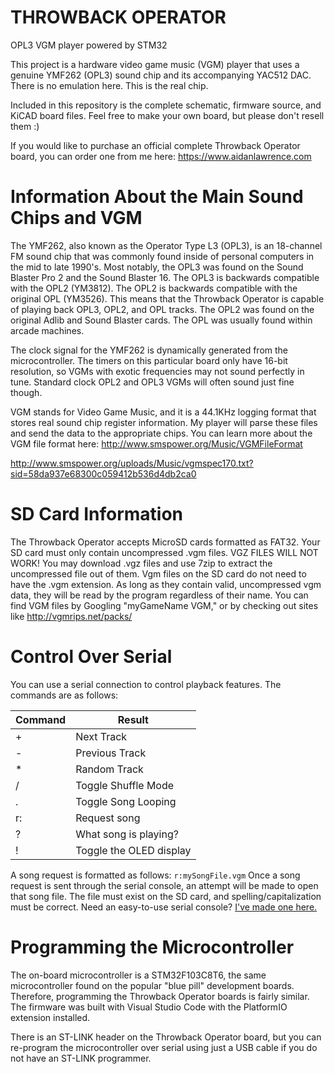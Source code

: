 # THROWBACK OPERATOR
OPL3 VGM player powered by STM32

This project is a hardware video game music (VGM) player that uses a genuine YMF262 (OPL3) sound chip and its accompanying YAC512 DAC.
There is no emulation here. This is the real chip.

Included in this repository is the complete schematic, firmware source, and KiCAD board files. Feel free to make your own board, but please don't resell them :)

If you would like to purchase an official complete Throwback Operator board, you can order one from me here: https://www.aidanlawrence.com

# Information About the Main Sound Chips and VGM

The YMF262, also known as the Operator Type L3 (OPL3), is an 18-channel FM sound chip that was commonly found inside of personal computers in the mid to late 1990's.
Most notably, the OPL3 was found on the Sound Blaster Pro 2 and the Sound Blaster 16.
The OPL3 is backwards compatible with the OPL2 (YM3812). The OPL2 is backwards compatible with the original OPL (YM3526).
This means that the Throwback Operator is capable of playing back OPL3, OPL2, and OPL tracks. The OPL2 was found on the original Adlib and Sound Blaster cards.
The OPL was usually found within arcade machines.

The clock signal for the YMF262 is dynamically generated from the microcontroller. The timers on this particular board only have 16-bit resolution, so VGMs with exotic frequencies may not sound perfectly in tune. Standard clock OPL2 and OPL3 VGMs will often sound just fine though.

VGM stands for Video Game Music, and it is a 44.1KHz logging format that stores real sound chip register information. My player will parse these files and send the data to the appropriate chips. You can learn more about the VGM file format here: http://www.smspower.org/Music/VGMFileFormat

http://www.smspower.org/uploads/Music/vgmspec170.txt?sid=58da937e68300c059412b536d4db2ca0

# SD Card Information

The Throwback Operator accepts MicroSD cards formatted as FAT32. Your SD card must only contain uncompressed .vgm files. VGZ FILES WILL NOT WORK! You may download .vgz files and use 7zip to extract the uncompressed file out of them. Vgm files on the SD card do not need to have the .vgm extension. As long as they contain valid, uncompressed vgm data, they will be read by the program regardless of their name. You can find VGM files by Googling "myGameName VGM," or by checking out sites like http://vgmrips.net/packs/

# Control Over Serial
You can use a serial connection to control playback features. The commands are as follows:

Command | Result
------------ | -------------
\+ | Next Track
\- | Previous Track
\* | Random Track
\/ | Toggle Shuffle Mode
\. | Toggle Song Looping
r: | Request song
? | What song is playing?
\! | Toggle the OLED display

A song request is formatted as follows: ```r:mySongFile.vgm```
Once a song request is sent through the serial console, an attempt will be made to open that song file. The file must exist on the SD card, and spelling/capitalization must be correct.
Need an easy-to-use serial console? [I've made one here.](https://github.com/AidanHockey5/OpenArduinoSerialConsole)

# Programming the Microcontroller

The on-board microcontroller is a STM32F103C8T6, the same microcontroller found on the popular "blue pill" development boards. 
Therefore, programming the Throwback Operator boards is fairly similar.
The firmware was built with Visual Studio Code with the PlatformIO extension installed.

There is an ST-LINK header on the Throwback Operator board, but you can re-program the microcontroller over serial using just a USB cable if you do not have an ST-LINK programmer.
